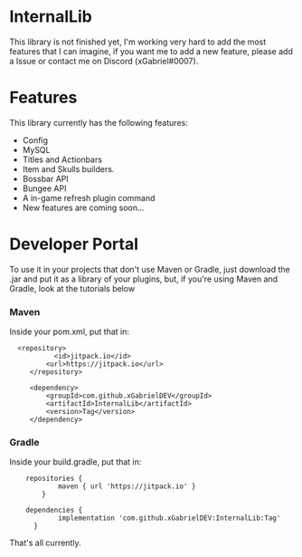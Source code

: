 # InternalLib

This library is not finished yet, I'm working very hard to add the most features that I can imagine, if you want me to add a new feature, please add a Issue or contact me on Discord (xGabriel#0007).

# Features

This library currently has the following features:

* Config
* MySQL
* Titles and Actionbars
* Item and Skulls builders.
* Bossbar API
* Bungee API
* A in-game refresh plugin command
* New features are coming soon...

# Developer Portal

To use it in your projects that don't use Maven or Gradle, just download the .jar and put it as a library of your plugins, but, if you're using Maven and Gradle, look at the tutorials below

<h3>Maven</h3>

Inside your pom.xml, put that in:
```
  <repository>
		   <id>jitpack.io</id>
	     <url>https://jitpack.io</url>
	 </repository>
    
	 <dependency>
	     <groupId>com.github.xGabrielDEV</groupId>
	     <artifactId>InternalLib</artifactId>
	     <version>Tag</version>
	 </dependency>
```

<h3>Gradle</h3>

Inside your build.gradle, put that in:

```
    repositories {
			maven { url 'https://jitpack.io' }
		}
    
    dependencies {
	        implementation 'com.github.xGabrielDEV:InternalLib:Tag'
	  }
```

That's all currently.
